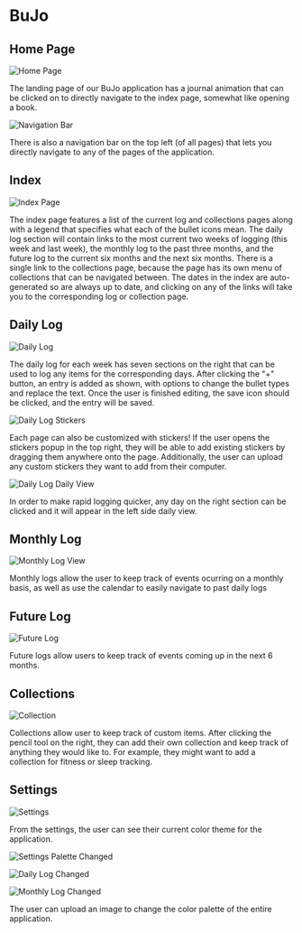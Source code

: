 # BuJo

## Home Page

![Home Page](images/onboard/onboard-home-page.PNG)  

The landing page of our BuJo application has a journal animation that can be clicked on to directly navigate to the index page, somewhat like opening a book. 

![Navigation Bar](images/onboard/onboard-nav-bar.PNG)

There is also a navigation bar on the top left (of all pages) that lets you directly navigate to any of the pages of the application.

## Index

![Index Page](images/onboard/onboard-index.PNG)

The index page features a list of the current log and collections pages along with a legend that specifies what each of the bullet icons mean. The daily log section will contain links to the most current two weeks of logging (this week and last week), the monthly log to the past three months, and the future log to the current six months and the next six months. There is a single link to the collections page, because the page has its own menu of collections that can be navigated between. The dates in the index are auto-generated so are always up to date, and clicking on any of the links will take you to the corresponding log or collection page.

## Daily Log

![Daily Log](images/onboard/onboard-daily-log.PNG)

The daily log for each week has seven sections on the right that can be used to log any items for the corresponding days. After clicking the "+" button, an entry is added as shown, with options to change the bullet types and replace the text. Once the user is finished editing, the save icon should be clicked, and the entry will be saved.

![Daily Log Stickers](images/onboard/onboard-daily-log-stickers.PNG)

Each page can also be customized with stickers! If the user opens the stickers popup in the top right, they will be able to add existing stickers by dragging them anywhere onto the page. Additionally, the user can upload any custom stickers they want to add from their computer. 

![Daily Log Daily View](images/onboard/onboard-daily-log-view.PNG)

In order to make rapid logging quicker, any day on the right section can be clicked and it will appear in the left side daily view.

## Monthly Log

![Monthly Log View](images/onboard/onboard-calendar.PNG)

Monthly logs allow the user to keep track of events ocurring on a monthly basis, as well as use the calendar to easily navigate to past daily logs

## Future Log

![Future Log](images/onboard/onboard-future-log.PNG)

Future logs allow users to keep track of events coming up in the next 6 months.

## Collections

![Collection](images/onboard/onboard-collection.PNG)

Collections allow user to keep track of custom items. After clicking the pencil tool on the right, they can add their own collection and keep track of anything they would like to. For example, they might want to add a collection for fitness or sleep tracking.

## Settings

![Settings](images/onboard/onboard-settings.PNG)

From the settings, the user can see their current color theme for the application.

![Settings Palette Changed](images/onboard/onboard-settings-change.PNG)

![Daily Log Changed](images/onboard/onboard-daily-change.PNG)

![Monthly Log Changed](images/onboard/onboard-calendar-change.PNG)

The user can upload an image to change the color palette of the entire application.